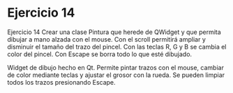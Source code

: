 # Ejercicio 14

Ejercicio 14
Crear una clase Pintura que herede de QWidget y que permita dibujar a mano alzada con el mouse.
Con el scroll permitirá ampliar y disminuir el tamaño del trazo del pincel.
Con las teclas R, G y B se cambia el color del pincel.
Con Escape se borra todo lo que esté dibujado.

Widget de dibujo hecho en Qt. Permite pintar trazos con el mouse, cambiar de color mediante teclas y ajustar el grosor con la rueda. Se pueden limpiar todos los trazos presionando Escape.

